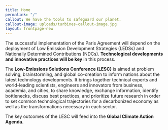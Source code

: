 ```yaml
---
title: Home
permalink: "/"
callout: We have the tools to safeguard our planet.
callout-image: uploads/turbines-callout-image.jpg
layout: frontpage-new
---
```


The successful implementation of the Paris Agreement will depend on the deployment of Low Emission Development Strategies (LEDSs) and Nationally Determined Contributions (NDCs). **Technological developments and innovative practices will be key** in this process.

The **Low-Emissions Solutions Conference (LESC)** is aimed at problem solving, brainstorming, and global co-creation to inform nations about the latest technology developments. It brings together technical experts and world-leading scientists, engineers and innovators from business, academia, and cities, to share knowledge, exchange information, identify bottlenecks, discuss best practices, and prioritize future research in order to set common technological trajectories for a decarbonized economy as well as the transformations necessary in each sector.

The key outcomes of the LESC will feed into the **Global Climate Action Agenda.**
